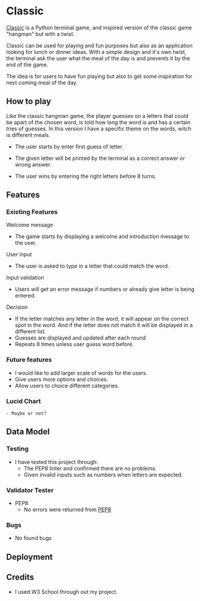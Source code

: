 # Classic
 [Classic](https://emmabergner.github.io/blink/) is a Python terminal game, and inspired version of the classic game "hangman" but with a twist. 
 
 Classic can be used for playing and fun purposes but also as an application looking for lunch or dinner ideas. With a simple design and it's own twist, the terminal ask the user what the meal of the day is and prevents it by the end of the game. 
 
 The idea is for users to have fun playing but also to get some inspiration for next coming meal of the day.


## How to play
Like the classic hangman game, the player guesses on a letters that could be apart of the chosen word, is told how long the word is and has a certain tries of guesses. In this version I have a specific theme on the words, witch is different meals. 

 - The user starts by enter first guess of letter. 

- The given letter will be printed by the terminal as a correct answer or wrong answer. 

- The user wins by entering the right letters before 8 turns. 

## Features

### Existing Features
Welcome message 
- The game starts by displaying a welcome and introduction message to the user. 

User input
- The user is asked to type in a letter that could match the word. 

Input validation 
- Users will get an error message if numbers or already give letter is being entered.

Decision 
- If the letter matches any letter in the word, it will appear on the correct spot in the word. And if the letter does not match it will be displayed in a different list. 
- Guesses are displayed and updated after each round
- Repeats 8 times unless user guess word before. 

### Future features 
- I would like to add larger scale of words for the users.
- Give users more options and choices. 
- Allow users to choice different categories. 


### Lucid Chart 
    - Maybe or not? 

## Data Model 

### Testing 
- I have tested this project through: 
    - The PEP8 linter and confirmed there are no problems. 
    - Given invalid inputs such as numbers when letters are expected. 

### Validator Tester
- PEP8 
    - No errors were returned from [PEP8](ADRESSHIT)

### Bugs
- No found bugs 

## Deployment 

## Credits 
- I used W3 School through out my project. 
